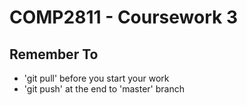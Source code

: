 # COMP2811 - Coursework 3

## Remember To

* 'git pull' before you start your work
* 'git push' at the end to 'master' branch